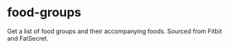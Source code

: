 food-groups
===========

Get a list of food groups and their accompanying foods. Sourced from Fitbit and FatSecret.
